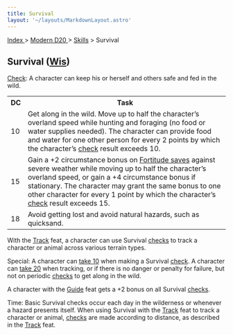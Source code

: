 ```yaml
---
title: Survival
layout: '~/layouts/MarkdownLayout.astro'
---
```


[ Index ](/) > [ Modern D20 ](/modern.d20.srd) > [Skills](/modern.d20.srd/skills) > Survival

## Survival ([Wis](/modern.d20.srd/basics/ability.scores))

[Check](/modern.d20.srd/skills/skill.basics): A character can keep
his or herself and others safe and fed in the wild.


<table> <tr> <th>DC</th> <th>Task</th> </tr> <tr><td> 10</td><td> Get along in the wild. Move up to half the character’s overland speed while hunting and foraging (no food or water supplies needed). The character can provide food and water for one other person for every 2 points by which the character’s <a href="/modern.d20.srd/skills/skill.basics">check</a> result exceeds 10. </td> </tr> <tr class="shaded"><td> 15</td><td> Gain a +2 circumstance bonus on <a href="/modern.d20.srd/basics/saving.throws">Fortitude saves</a> against severe weather while moving up to half the character’s overland speed, or gain a +4 circumstance bonus if stationary. The character may grant the same bonus to one other character for every 1 point by which the character’s <a href="/modern.d20.srd/skills/skill.basics">check</a> result exceeds 15. </td> </tr> <tr><td> 18</td><td> Avoid getting lost and avoid natural hazards, such as quicksand. </td></tr></table>


With the [Track](/modern.d20.srd/feats/track) feat, a character can use
Survival [checks](/modern.d20.srd/skills/skill.basics) to track a
character or animal across various terrain types.

Special: A character can [take 10](/modern.d20.srd/skills/skill.basics) when making a Survival
[check](/modern.d20.srd/skills/skill.basics). A character can [take 20](/modern.d20.srd/skills/skill.basics) when tracking, or if there
is no danger or penalty for failure, but not on periodic
[checks](/modern.d20.srd/skills/skill.basics) to get along in the
wild.

A character with the [Guide](/modern.d20.srd/feats/guide) feat gets a +2 bonus
on all Survival [checks](/modern.d20.srd/skills/skill.basics).

Time: Basic Survival checks occur each day in the wilderness or whenever a
hazard presents itself. When using Survival with the
[Track](/modern.d20.srd/feats/track) feat to track a character or animal,
[checks](/modern.d20.srd/skills/skill.basics) are made according to
distance, as described in the [Track](/modern.d20.srd/feats/track) feat.

